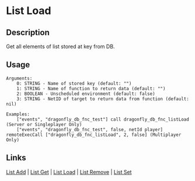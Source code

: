 # List Load

## Description

Get all elements of list stored at key from DB.

## Usage

```sqf
Arguments:
	0: STRING - Name of stored key (default: "")
	1: STRING - Name of function to return data (default: "")
	2: BOOLEAN - Unscheduled environment (default: false)
	3: STRING - NetID of target to return data from function (default: nil)

Examples:
	["events", "dragonfly_db_fnc_test"] call dragonfly_db_fnc_listLoad (Server or Singleplayer Only)
	["events", "dragonfly_db_fnc_test", false, netId player] remoteExecCall ["dragonfly_db_fnc_listLoad", 2, false] (Multiplayer Only)
```

## Links

[List Add](lists/listAdd.md) |
[List Get](lists/listGet.md) |
[List Load](lists/listLoad.md) |
[List Remove](lists/listRemove.md) |
[List Set](lists/listSet.md)
